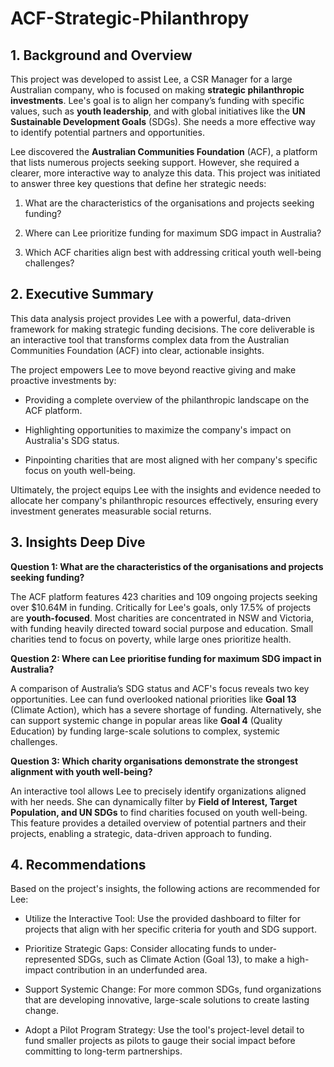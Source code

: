 # ACF-Strategic-Philanthropy

## 1. Background and Overview
This project was developed to assist Lee, a CSR Manager for a large Australian company, who is focused on making **strategic philanthropic investments**. Lee's goal is to align her company’s funding with specific values, such as **youth leadership**, and with global initiatives like the **UN Sustainable Development Goals** (SDGs). She needs a more effective way to identify potential partners and opportunities.

Lee discovered the **Australian Communities Foundation** (ACF), a platform that lists numerous projects seeking support. However, she required a clearer, more interactive way to analyze this data. This project was initiated to answer three key questions that define her strategic needs:

1. What are the characteristics of the organisations and projects seeking funding?

2. Where can Lee prioritize funding for maximum SDG impact in Australia?

3. Which ACF charities align best with addressing critical youth well-being challenges?

## 2. Executive Summary
This data analysis project provides Lee with a powerful, data-driven framework for making strategic funding decisions. The core deliverable is an interactive tool that transforms complex data from the Australian Communities Foundation (ACF) into clear, actionable insights.

The project empowers Lee to move beyond reactive giving and make proactive investments by:

- Providing a complete overview of the philanthropic landscape on the ACF platform.

- Highlighting opportunities to maximize the company's impact on Australia's SDG status.

- Pinpointing charities that are most aligned with her company's specific focus on youth well-being.

Ultimately, the project equips Lee with the insights and evidence needed to allocate her company's philanthropic resources effectively, ensuring every investment generates measurable social returns.

## 3. Insights Deep Dive
**Question 1: What are the characteristics of the organisations and projects seeking funding?**

The ACF platform features 423 charities and 109 ongoing projects seeking over $10.64M in funding. Critically for Lee's goals, only 17.5% of projects are **youth-focused**. Most charities are concentrated in NSW and Victoria, with funding heavily directed toward social purpose and education. Small charities tend to focus on poverty, while large ones prioritize health.

**Question 2: Where can Lee prioritise funding for maximum SDG impact in Australia?**

A comparison of Australia’s SDG status and ACF's focus reveals two key opportunities. Lee can fund overlooked national priorities like **Goal 13** (Climate Action), which has a severe shortage of funding. Alternatively, she can support systemic change in popular areas like **Goal 4** (Quality Education) by funding large-scale solutions to complex, systemic challenges.

**Question 3: Which charity organisations demonstrate the strongest alignment with youth well-being?**

An interactive tool allows Lee to precisely identify organizations aligned with her needs. She can dynamically filter by **Field of Interest, Target Population, and UN SDGs** to find charities focused on youth well-being. This feature provides a detailed overview of potential partners and their projects, enabling a strategic, data-driven approach to funding.

## 4. Recommendations
Based on the project's insights, the following actions are recommended for Lee:

- Utilize the Interactive Tool: Use the provided dashboard to filter for projects that align with her specific criteria for youth and SDG support.

- Prioritize Strategic Gaps: Consider allocating funds to under-represented SDGs, such as Climate Action (Goal 13), to make a high-impact contribution in an underfunded area.

- Support Systemic Change: For more common SDGs, fund organizations that are developing innovative, large-scale solutions to create lasting change.

- Adopt a Pilot Program Strategy: Use the tool's project-level detail to fund smaller projects as pilots to gauge their social impact before committing to long-term partnerships.
